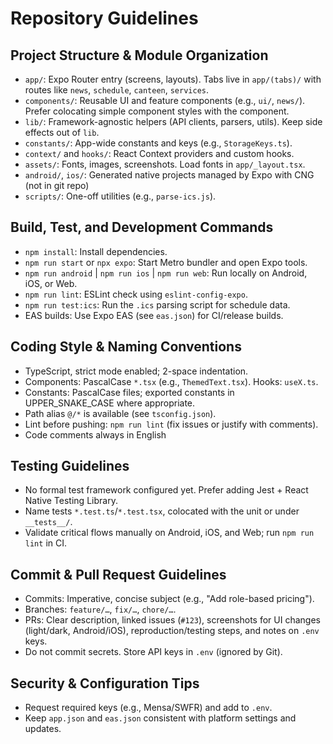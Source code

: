 # Repository Guidelines

## Project Structure & Module Organization

- `app/`: Expo Router entry (screens, layouts). Tabs live in `app/(tabs)/` with routes like `news`, `schedule`, `canteen`, `services`.
- `components/`: Reusable UI and feature components (e.g., `ui/`, `news/`). Prefer colocating simple component styles with the component.
- `lib/`: Framework-agnostic helpers (API clients, parsers, utils). Keep side effects out of `lib`.
- `constants/`: App-wide constants and keys (e.g., `StorageKeys.ts`).
- `context/` and `hooks/`: React Context providers and custom hooks.
- `assets/`: Fonts, images, screenshots. Load fonts in `app/_layout.tsx`.
- `android/`, `ios/`: Generated native projects managed by Expo with CNG (not in git repo)
- `scripts/`: One-off utilities (e.g., `parse-ics.js`).

## Build, Test, and Development Commands

- `npm install`: Install dependencies.
- `npm run start` or `npx expo`: Start Metro bundler and open Expo tools.
- `npm run android` | `npm run ios` | `npm run web`: Run locally on Android, iOS, or Web.
- `npm run lint`: ESLint check using `eslint-config-expo`.
- `npm run test:ics`: Run the `.ics` parsing script for schedule data.
- EAS builds: Use Expo EAS (see `eas.json`) for CI/release builds.

## Coding Style & Naming Conventions

- TypeScript, strict mode enabled; 2-space indentation.
- Components: PascalCase `*.tsx` (e.g., `ThemedText.tsx`). Hooks: `useX.ts`.
- Constants: PascalCase files; exported constants in UPPER_SNAKE_CASE where appropriate.
- Path alias `@/*` is available (see `tsconfig.json`).
- Lint before pushing: `npm run lint` (fix issues or justify with comments).
- Code comments always in English

## Testing Guidelines

- No formal test framework configured yet. Prefer adding Jest + React Native Testing Library.
- Name tests `*.test.ts`/`*.test.tsx`, colocated with the unit or under `__tests__/`.
- Validate critical flows manually on Android, iOS, and Web; run `npm run lint` in CI.

## Commit & Pull Request Guidelines

- Commits: Imperative, concise subject (e.g., "Add role-based pricing").
- Branches: `feature/…`, `fix/…`, `chore/…`.
- PRs: Clear description, linked issues (`#123`), screenshots for UI changes (light/dark, Android/iOS), reproduction/testing steps, and notes on `.env` keys.
- Do not commit secrets. Store API keys in `.env` (ignored by Git).

## Security & Configuration Tips

- Request required keys (e.g., Mensa/SWFR) and add to `.env`.
- Keep `app.json` and `eas.json` consistent with platform settings and updates.
